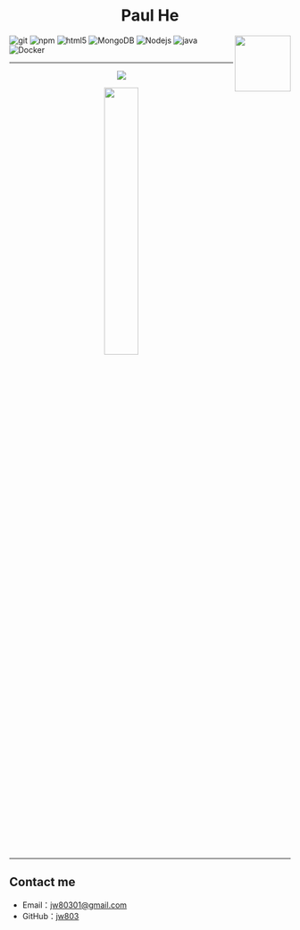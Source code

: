 <h1 align="center">Paul He </h1>

<p>
  <img width="100px" height="100px" align='right' src="https://user-images.githubusercontent.com/60539813/162184200-e1defcc0-2fb2-41c5-bee9-0653a737ac16.gif">
</p>

<p>
  <img alt="git" src="https://img.shields.io/badge/-Git-F05032?style=flat-square&logo=git&logoColor=white" />
  <img alt="npm" src="https://img.shields.io/badge/-NPM-CB3837?style=flat-square&logo=npm&logoColor=white" />
  <img alt="html5" src="https://img.shields.io/badge/-HTML5-E34F26?style=flat-square&logo=html5&logoColor=white" />
  <img alt="MongoDB" src="https://img.shields.io/badge/-MongoDB-13aa52?style=flat-square&logo=mongodb&logoColor=white" />
  <img alt="Nodejs" src="https://img.shields.io/badge/-Nodejs-43853d?style=flat-square&logo=Node.js&logoColor=white" />
  <img alt="java" src="https://img.shields.io/badge/-Java-F7F7F7?style=flat&logo=java&logoColor=ff1234">
  <img alt="Docker" src="https://img.shields.io/badge/-Docker-46a2f1?style=flat-square&logo=docker&logoColor=white" />
  
</p>

---

<p align="center">
    <img src="https://komarev.com/ghpvc/?username=hsu-1125&label=Visitors&color=0e75b6&style=flat"/>
</p>

<div align="center">
  <a href="https://www.github.com/jw803" target="blank">
    <img width=35% src="https://github-readme-stats.vercel.app/api/top-langs/?username=jw803&layout=compact&include_all_commits=true&count_private=true&title_color=FFFFFF&text_color=FFFFFF&hide_border=true&border_radius=15&icon_color=FFFFFF&bg_color=FFFFFF,23272D,243949">
  </a>
</div>

---

## Contact me
- Email：jw80301@gmail.com
- GitHub：[jw803](https://www.github.com/jw803)
